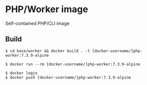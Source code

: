 # PHP/Worker image

Self-contained PHP/CLI image

## Build

```console
$ cd base/worker && docker build . -t [docker-username/]php-worker:7.3.9-alpine
```

```console
$ docker run --rm [docker-username/]php-worker:7.3.9-alpine
```

```console
$ docker login
$ docker push [docker-username/]php-worker:7.3.9-alpine
```
